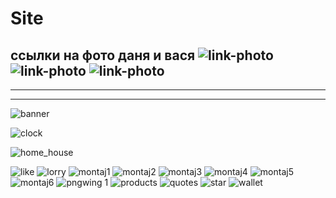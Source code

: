 # Site
ссылки на фото 
даня и вася
![link-photo](https://user-images.githubusercontent.com/45273279/140622206-27216174-6cd9-4067-851b-6f33707b5e56.png)
![link-photo](https://user-images.githubusercontent.com/45273279/143237881-6dde9d6d-0487-410f-878d-86b93a06ac0e.png)
![link-photo](https://user-images.githubusercontent.com/45273279/143237895-9a6d36da-3f5a-41d1-8246-47cca0543bf0.png)
---------------------------------------------------------------------------------------------------------------------
---------------------------------------------------------------------------------------------------------------------
---------------------------------------------------------------------------------------------------------------------

![banner](https://user-images.githubusercontent.com/45273279/153965461-d3a9eae2-d994-4fa8-b68a-4b4045bf2d96.png)

![clock](https://user-images.githubusercontent.com/45273279/153965462-1eda07f7-ea3a-4e4b-b07f-0f2d3dc30c10.png)

![home_house](https://user-images.githubusercontent.com/45273279/153965463-f1d195ba-5e88-48d1-a77d-d7a5de663c39.png)

![like](https://user-images.githubusercontent.com/45273279/153965464-d1b7a844-0067-4521-84d0-e847f1a69487.png)
![lorry](https://user-images.githubusercontent.com/45273279/153965468-b52bfecb-0a47-4b33-bf7c-0d8cbd661dae.png)
![montaj1](https://user-images.githubusercontent.com/45273279/153965471-5f149b1e-5476-4571-ab14-cbf43ccaf972.png)
![montaj2](https://user-images.githubusercontent.com/45273279/153965474-fcb6e9dc-8ac8-486a-970c-89c96fd74a8b.png)
![montaj3](https://user-images.githubusercontent.com/45273279/153965478-bdd6c391-756f-49d7-aba9-0802d9a6d9a2.png)
![montaj4](https://user-images.githubusercontent.com/45273279/153965482-35a71f28-a770-443c-824c-ff41b5309d82.png)
![montaj5](https://user-images.githubusercontent.com/45273279/153965483-c158e724-bb33-42fa-bbaf-7204506ea632.png)
![montaj6](https://user-images.githubusercontent.com/45273279/153965484-9fabeb97-14ee-4f87-9b25-5cf1c27b09f7.png)
![pngwing 1](https://user-images.githubusercontent.com/45273279/153965486-80d4a84d-cfbf-42d9-8d9a-97f73dbd4777.png)
![products](https://user-images.githubusercontent.com/45273279/153965487-e8eabf65-612d-49a6-8785-523ccf2440ad.png)
![quotes](https://user-images.githubusercontent.com/45273279/153965490-83fc73f2-31ca-40ee-9932-41122f99d483.png)
![star](https://user-images.githubusercontent.com/45273279/153965492-f82ff3d9-4ab4-48fb-bb87-59dba43d6fc2.png)
![wallet](https://user-images.githubusercontent.com/45273279/153965494-d06637d2-4ed5-4b04-a6b0-e354136778c1.png)
